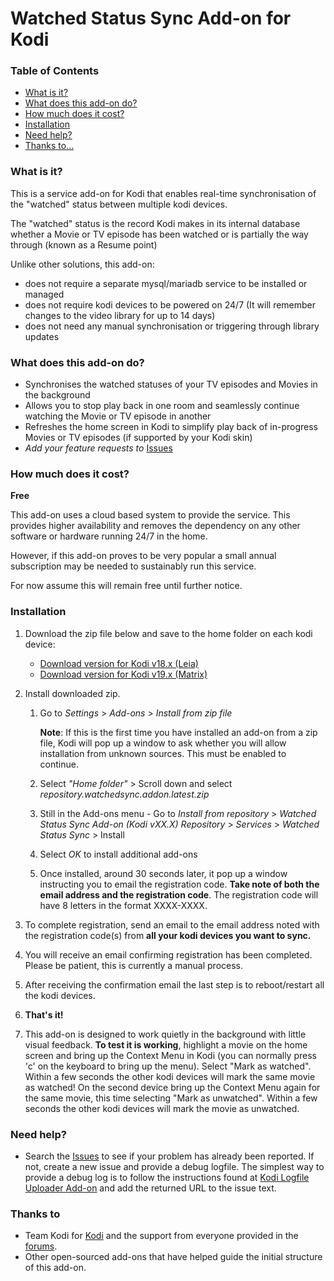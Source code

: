 # Watched Status Sync Add-on for Kodi

### Table of Contents
* [What is it?](#what-is-it)
* [What does this add-on do?](#what-does-this-add-on-do)
* [How much does it cost?](#how-much-does-it-cost)
* [Installation](#installation)
* [Need help?](#need-help)
* [Thanks to...](#thanks-to)

### What is it?
This is a service add-on for Kodi that enables real-time  synchronisation of the "watched" status between multiple kodi devices.

The "watched" status is the record Kodi makes in its internal database whether a Movie or TV episode has been watched or is partially the way through (known as a Resume point)

Unlike other solutions, this add-on:
* does not require a separate mysql/mariadb service to be installed or managed
* does not require kodi devices to be powered on 24/7 (It will remember changes to the video library for up to 14 days)
* does not need any manual synchronisation or triggering through library updates

### What does this add-on do?
* Synchronises the watched statuses of your TV episodes and Movies in the background
* Allows you to stop play back in one room and seamlessly continue watching the Movie or TV episode in another
* Refreshes the home screen in Kodi to simplify play back of in-progress Movies or TV episodes (if supported by your Kodi skin)
* *Add your feature requests to* [Issues](https://github.com/watchedsyncforkodi/service.watchedsync/issues)

### How much does it cost?
**Free**

This add-on uses a cloud based system to provide the service. This provides higher availability and removes the dependency on any other software or hardware running 24/7 in the home.

However, if this add-on proves to be very popular a small annual subscription may be needed to sustainably run this service.

For now assume this will remain free until further notice.

### Installation
1. Download the zip file below and save to the home folder on each kodi device:

	* [Download version for Kodi v18.x (Leia)](https://raw.githubusercontent.com/watchedsyncforkodi/repository.watchedsync.addon/kodi-v18/repository.watchedsync.addon.latest.zip)
	* [Download version for Kodi v19.x (Matrix)](https://raw.githubusercontent.com/watchedsyncforkodi/repository.watchedsync.addon/kodi-v19/repository.watchedsync.addon.latest.zip)

2. Install downloaded zip.

	1. Go to *Settings* > *Add-ons* > *Install from zip file* 
	
        **Note**: If this is the first time you have installed an add-on from a zip file, Kodi will pop up a window to ask whether you will allow installation from unknown sources. This must be enabled to continue.

	2. Select *"Home folder"* > Scroll down and select *repository.watchedsync.addon.latest.zip*

	3. Still in the Add-ons menu - Go to *Install from repository* > *Watched Status Sync Add-on (Kodi vXX.X) Repository* > *Services* > *Watched Status Sync* > Install

	4. Select *OK* to install additional add-ons
	
	5. Once installed, around 30 seconds later, it pop up a window instructing you to email the registration code. **Take note of both the email address and the registration code**. The registration code will have 8 letters in the format XXXX-XXXX.

3. To complete registration, send an email to the email address noted with the registration code(s) from **all your kodi devices you want to sync.**
   
4. You will receive an email confirming registration has been completed. Please be patient, this is currently a manual process.
   
5. After receiving the confirmation email the last step is to reboot/restart all the kodi devices.
   
6. **That's it!**
   
7. This add-on is designed to work quietly in the background with little visual feedback. **To test it is working**, highlight a movie on the home screen and bring up the Context Menu in Kodi (you can normally press 'c' on the keyboard to bring up the menu). Select "Mark as watched". Within a few seconds the other kodi devices will mark the same movie as watched! On the second device bring up the Context Menu again for the same movie, this time selecting "Mark as unwatched". Within a few seconds the other kodi devices will mark the movie as unwatched.   

### Need help?

* Search the [Issues](https://github.com/watchedsyncforkodi/service.watchedsync/issues) to see if your problem has already been reported. If not, create a new issue and provide a debug logfile. The simplest way to provide a debug log is to follow the instructions found at [Kodi Logfile Uploader Add-on](https://kodi.wiki/view/Log_file/Easy) and add the returned URL to the issue text.

### Thanks to
* Team Kodi for [Kodi](https://kodi.tv/) and the support from everyone provided in the [forums](https://forum.kodi.tv/).
* Other open-sourced add-ons that have helped guide the initial structure of this add-on.

